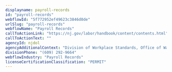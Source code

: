 ```yaml
---
displayname: payroll-records
id: "payroll-records"
webflowId: "5f772952ef49623c3846d0de"
urlSlug: "payroll-records"
webflowName: "Payroll Records"
callToActionLink: "https://nj.gov/labor/handbook/content/contents.html"
callToActionText: ""
agencyId: njdol
agencyAdditionalContext: "Division of Workplace Standards, Office of Wage and Hour Compliance"
divisionPhone: "(609) 292-9664"
webflowIndustry: "Payroll Records"
licenseCertificationClassification: "PERMIT"
---
```

